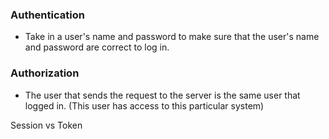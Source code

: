 
### Authentication
* Take in a user's name and password to make sure that the user's name and password are correct to log in.

### Authorization
* The user that sends the request to the server is the same user that logged in. (This user has access to this particular system)

Session  vs Token